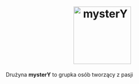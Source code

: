 # <div align="center"><img src="https://github.com/user-attachments/assets/1f3e002f-151c-4059-879f-2981cefc185f" height="150" alt="mysterY"></div>
Drużyna **mysterY** to grupka osób tworzący z pasji
